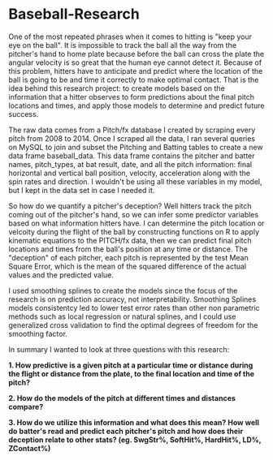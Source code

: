 # Baseball-Research

One of the most repeated phrases when it comes to hitting is "keep your eye on the ball". It is impossible to track the ball all the way from the pitcher's hand to home plate because before the ball can cross the plate the angular velocity is so great that the human eye cannot detect it. Because of this problem, hitters have to anticipate and predict where the location of the ball is going to be and time it correctly to make optimal contact. That is the idea behind this research project: to create models based on the information that a hitter observes to form predictions about the final pitch locations and times, and apply those models to determine and predict future success.

The raw data comes from a Pitch/fx database I created by scraping every pitch from 2008 to 2014. Once I scraped all the data, I ran several queries on MySQL to join and subset the Pitching and Batting tables to create a new data frame baseball_data. This data frame contains the pitcher and batter names, pitch_types, at bat result, date, and all the pitch information: final horizontal and vertical ball position, velocity, acceleration along with the spin rates and direction. I wouldn't be using all these variables in my model, but I kept in the data set in case I needed it.

So how do we quantify a pitcher's deception? Well hitters track the pitch coming out of the pitcher's hand, so we can infer some predictor variables based on what information hitters have. I can determine the pitch location or velcoity  during the flight of the ball by constructing functions on R to apply kinematic equations to the PITCH/fx data, then we can predict final pitch locations and times from the ball's position at any time or distance. The "deception" of each pitcher, each pitch is represented by the test Mean Square Error, which is the mean of the squared difference of the actual values and the predicted value.

I used smoothing splines to create the models since the focus of the research is on prediction accuracy, not interpretability. Smoothing Splines models consistentcy led to lower test error rates than other non parametric methods such as local regression or natural splines, and I could use generalized cross validation to find the optimal degrees of freedom for the smoothing factor.

In summary I wanted to look at three questions with this research:

**1. How predictive is a given pitch at a particular time or distance during the flight or distance from the plate, to the final location and time of the pitch?**

**2. How do the models of the pitch at different times and distances compare?**

**3. How do we utilize this information and what does this mean? How well do batter's read and predict each pitcher's pitch and how does their deception relate to other stats? (eg. SwgStr%, SoftHit%, HardHit%, LD%, ZContact%)**













